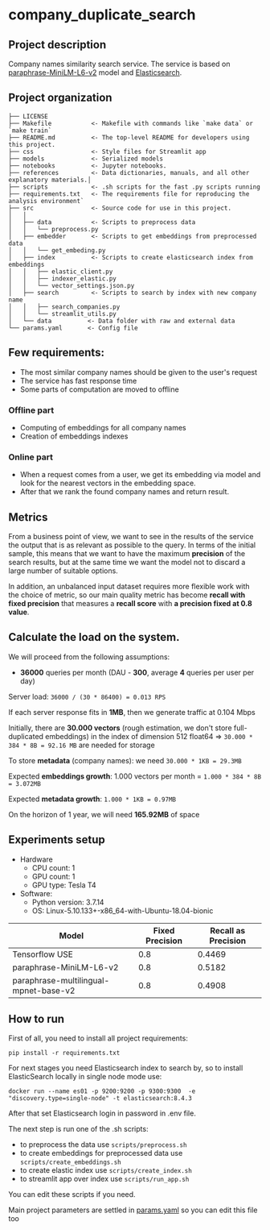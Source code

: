 company_duplicate_search
==============================

## Project description

Company names similarity search service.
The service is based on [paraphrase-MiniLM-L6-v2](https://www.sbert.net/docs/pretrained_models.html) model
and [Elasticsearch](https://www.elastic.co/).

Project organization
------------

    ├── LICENSE
    ├── Makefile           <- Makefile with commands like `make data` or `make train`
    ├── README.md          <- The top-level README for developers using this project.
    ├── css                <- Style files for Streamlit app
    ├── models             <- Serialized models
    ├── notebooks          <- Jupyter notebooks.
    ├── references         <- Data dictionaries, manuals, and all other explanatory materials.│
    ├── scripts            <- .sh scripts for the fast .py scripts running
    ├── requirements.txt   <- The requirements file for reproducing the analysis environment`
    ├── src                <- Source code for use in this project.
    │   │
    │   ├── data           <- Scripts to preprocess data
    │   │   └── preprocess.py
    │   ├── embedder       <- Scripts to get embeddings from preprocessed data
    │   │   └── get_embeding.py
    │   ├── index          <- Scripts to create elasticsearch index from embeddings
    │   │   ├── elastic_client.py    
    │   │   ├── indexer_elastic.py
    │   │   └── vector_settings.json.py
    │   ├── search         <- Scripts to search by index with new company name
    │   │   ├── search_companies.py    
    │   │   └── streamlit_utils.py
    │   └── data          <- Data folder with raw and external data
    └── params.yaml       <- Config file

## Few requirements:
- The most similar company names should be given to the user's request
- The service has fast response time
- Some parts of computation are moved to offline

### Offline part

- Computing of embeddings for all company names
- Creation of embeddings indexes

### Online part

- When a request comes from a user, we get its embedding via model and look for the nearest vectors in the embedding space.
- After that we rank the found company names and return result.

## Metrics

From a business point of view, we want to see in the results of the service the output that is as
relevant as possible to the query.
In terms of the initial sample, this means that we want to have the maximum **precision** of the search
results, but at the same time we want the model not to discard a large number of suitable options.

In addition, an unbalanced input dataset requires more flexible work with the choice of metric,
so our main quality metric has become **recall with fixed precision** that measures a **recall score** with
**a precision fixed at 0.8 value**.

## Calculate the load on the system. 

We will proceed from the following assumptions:
- **36000** queries per month (DAU - **300**, average **4** queries per user per day)

Server load: `36000 / (30 * 86400) = 0.013 RPS`

If each server response fits in **1MB**, then we generate traffic at 0.104 Mbps

Initially, there are **30.000 vectors** (rough estimation, we don't store full-duplicated embeddings)
in the index of dimension 512 float64 => `30.000 * 384 * 8B = 92.16 MB` are needed for storage

To store **metadata** (company names): we need `30.000 * 1KB = 29.3MB`

Expected **embeddings growth**: 1.000 vectors per month = `1.000 * 384 * 8B = 3.072MB`

Expected **metadata growth**: `1.000 * 1KB = 0.97MB`

On the horizon of 1 year, we will need **165.92MB** of space

## Experiments setup

- Hardware
    - CPU count: 1
    - GPU count: 1
    - GPU type: Tesla T4
- Software:
    - Python version: 3.7.14
    - OS: Linux-5.10.133+-x86_64-with-Ubuntu-18.04-bionic

| Model                                 | Fixed Precision | Recall as Precision | 
|---------------------------------------|-----------------|---------------------|
| Tensorflow USE                        | 0.8             | 0.4469              | 
| paraphrase-MiniLM-L6-v2               | 0.8             | 0.5182              | 
| paraphrase-multilingual-mpnet-base-v2 | 0.8             | 0.4908              |


## How to run

First of all, you need to install all project requirements: 
```
pip install -r requirements.txt
```

For next stages you need Elasticsearch index to search by, so to install ElasticSearch locally in single node mode use:

```
docker run --name es01 -p 9200:9200 -p 9300:9300  -e "discovery.type=single-node" -t elasticsearch:8.4.3
```

After that set Elasticsearch login in password in .env file.

The next step is run one of the .sh scripts:
- to preprocess the data use `scripts/preprocess.sh`
- to create embeddings for preprocessed data use `scripts/create_embeddings.sh`
- to create elastic index use `scripts/create_index.sh`
- to streamlit app over index use `scripts/run_app.sh`

You can edit these scripts if you need.

Main project parameters are settled in [params.yaml](https://github.com/pacifikus/company_duplicate_search/blob/main/params.yaml) so you can edit this file too